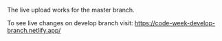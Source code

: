 The live upload works for the master branch.

To see live changes on develop branch visit:
https://code-week-develop-branch.netlify.app/
